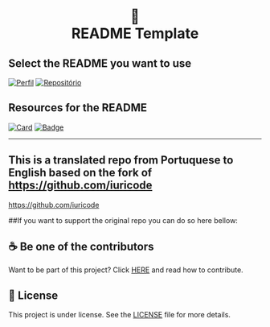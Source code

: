 <h1 align="center">
📄<br>README Template
</h1>

## Select the README you want to use

[![Perfil](https://img.shields.io/badge/perfil%20-%23323330.svg?&style=for-the-badge&logo=perfil&logoColor=black&color=F745B5)](https://github.com/iuricode/readme-template/tree/main/profile)
[![Repositório](https://img.shields.io/badge/repositório%20-%23323330.svg?&style=for-the-badge&logo=repositório&logoColor=black&color=8000FF)](https://github.com/iuricode/readme-template/blob/main/repository)


## Resources for the README

[![Card](https://img.shields.io/badge/cards%20estrelas%20-%23323330.svg?&style=for-the-badge&logo=cards%20estrelas&logoColor=black&color=FFB800)](https://github.com/iuricode/readme-template/blob/main/cards-stats/cards-stats.md)
[![Badge](https://img.shields.io/badge/badges%20-%23323330.svg?&style=for-the-badge&logo=badges&logoColor=black&color=006DEC)](https://github.com/iuricode/readme-template/blob/main/badges/badges.md)

---

## This is a translated repo from Portuquese to English based on the fork of https://github.com/iuricode
https://github.com/iuricode

##If you want to support the original repo you can do so here bellow:

## ☕ Be one of the contributors

Want to be part of this project? Click [HERE](CONTRIBUTING.md) and read how to contribute.<br>

## 🍜 License

This project is under license. See the [LICENSE](LICENSE.md) file for more details.<br>
